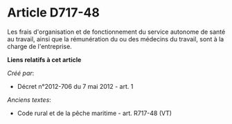 # Article D717-48

Les frais d'organisation et de fonctionnement du service autonome de santé au travail, ainsi que la rémunération du ou des
médecins du travail, sont à la charge de l'entreprise.

**Liens relatifs à cet article**

_Créé par_:

  - Décret n°2012-706 du 7 mai 2012 - art. 1

_Anciens textes_:

  - Code rural et de la pêche maritime - art. R717-48 (VT)
